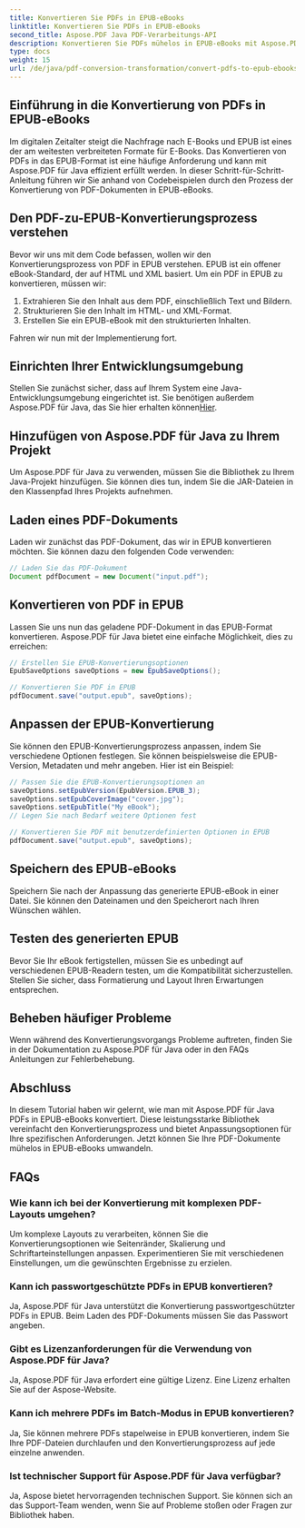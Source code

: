 ```yaml
---
title: Konvertieren Sie PDFs in EPUB-eBooks
linktitle: Konvertieren Sie PDFs in EPUB-eBooks
second_title: Aspose.PDF Java PDF-Verarbeitungs-API
description: Konvertieren Sie PDFs mühelos in EPUB-eBooks mit Aspose.PDF für Java. Erfahren Sie Schritt für Schritt die Konvertierung von PDF in EPUB und FAQs.
type: docs
weight: 15
url: /de/java/pdf-conversion-transformation/convert-pdfs-to-epub-ebooks/
---
```


## Einführung in die Konvertierung von PDFs in EPUB-eBooks

Im digitalen Zeitalter steigt die Nachfrage nach E-Books und EPUB ist eines der am weitesten verbreiteten Formate für E-Books. Das Konvertieren von PDFs in das EPUB-Format ist eine häufige Anforderung und kann mit Aspose.PDF für Java effizient erfüllt werden. In dieser Schritt-für-Schritt-Anleitung führen wir Sie anhand von Codebeispielen durch den Prozess der Konvertierung von PDF-Dokumenten in EPUB-eBooks.

## Den PDF-zu-EPUB-Konvertierungsprozess verstehen

Bevor wir uns mit dem Code befassen, wollen wir den Konvertierungsprozess von PDF in EPUB verstehen. EPUB ist ein offener eBook-Standard, der auf HTML und XML basiert. Um ein PDF in EPUB zu konvertieren, müssen wir:

1. Extrahieren Sie den Inhalt aus dem PDF, einschließlich Text und Bildern.
2. Strukturieren Sie den Inhalt im HTML- und XML-Format.
3. Erstellen Sie ein EPUB-eBook mit den strukturierten Inhalten.

Fahren wir nun mit der Implementierung fort.

## Einrichten Ihrer Entwicklungsumgebung

 Stellen Sie zunächst sicher, dass auf Ihrem System eine Java-Entwicklungsumgebung eingerichtet ist. Sie benötigen außerdem Aspose.PDF für Java, das Sie hier erhalten können[Hier](https://releases.aspose.com/pdf/java/).

## Hinzufügen von Aspose.PDF für Java zu Ihrem Projekt

Um Aspose.PDF für Java zu verwenden, müssen Sie die Bibliothek zu Ihrem Java-Projekt hinzufügen. Sie können dies tun, indem Sie die JAR-Dateien in den Klassenpfad Ihres Projekts aufnehmen.

## Laden eines PDF-Dokuments

Laden wir zunächst das PDF-Dokument, das wir in EPUB konvertieren möchten. Sie können dazu den folgenden Code verwenden:

```java
// Laden Sie das PDF-Dokument
Document pdfDocument = new Document("input.pdf");
```

## Konvertieren von PDF in EPUB

Lassen Sie uns nun das geladene PDF-Dokument in das EPUB-Format konvertieren. Aspose.PDF für Java bietet eine einfache Möglichkeit, dies zu erreichen:

```java
// Erstellen Sie EPUB-Konvertierungsoptionen
EpubSaveOptions saveOptions = new EpubSaveOptions();

// Konvertieren Sie PDF in EPUB
pdfDocument.save("output.epub", saveOptions);
```

## Anpassen der EPUB-Konvertierung

Sie können den EPUB-Konvertierungsprozess anpassen, indem Sie verschiedene Optionen festlegen. Sie können beispielsweise die EPUB-Version, Metadaten und mehr angeben. Hier ist ein Beispiel:

```java
// Passen Sie die EPUB-Konvertierungsoptionen an
saveOptions.setEpubVersion(EpubVersion.EPUB_3);
saveOptions.setEpubCoverImage("cover.jpg");
saveOptions.setEpubTitle("My eBook");
// Legen Sie nach Bedarf weitere Optionen fest

// Konvertieren Sie PDF mit benutzerdefinierten Optionen in EPUB
pdfDocument.save("output.epub", saveOptions);
```

## Speichern des EPUB-eBooks

Speichern Sie nach der Anpassung das generierte EPUB-eBook in einer Datei. Sie können den Dateinamen und den Speicherort nach Ihren Wünschen wählen.

## Testen des generierten EPUB

Bevor Sie Ihr eBook fertigstellen, müssen Sie es unbedingt auf verschiedenen EPUB-Readern testen, um die Kompatibilität sicherzustellen. Stellen Sie sicher, dass Formatierung und Layout Ihren Erwartungen entsprechen.

## Beheben häufiger Probleme

Wenn während des Konvertierungsvorgangs Probleme auftreten, finden Sie in der Dokumentation zu Aspose.PDF für Java oder in den FAQs Anleitungen zur Fehlerbehebung.

## Abschluss

In diesem Tutorial haben wir gelernt, wie man mit Aspose.PDF für Java PDFs in EPUB-eBooks konvertiert. Diese leistungsstarke Bibliothek vereinfacht den Konvertierungsprozess und bietet Anpassungsoptionen für Ihre spezifischen Anforderungen. Jetzt können Sie Ihre PDF-Dokumente mühelos in EPUB-eBooks umwandeln.

## FAQs

### Wie kann ich bei der Konvertierung mit komplexen PDF-Layouts umgehen?

Um komplexe Layouts zu verarbeiten, können Sie die Konvertierungsoptionen wie Seitenränder, Skalierung und Schriftarteinstellungen anpassen. Experimentieren Sie mit verschiedenen Einstellungen, um die gewünschten Ergebnisse zu erzielen.

### Kann ich passwortgeschützte PDFs in EPUB konvertieren?

Ja, Aspose.PDF für Java unterstützt die Konvertierung passwortgeschützter PDFs in EPUB. Beim Laden des PDF-Dokuments müssen Sie das Passwort angeben.

### Gibt es Lizenzanforderungen für die Verwendung von Aspose.PDF für Java?

Ja, Aspose.PDF für Java erfordert eine gültige Lizenz. Eine Lizenz erhalten Sie auf der Aspose-Website.

### Kann ich mehrere PDFs im Batch-Modus in EPUB konvertieren?

Ja, Sie können mehrere PDFs stapelweise in EPUB konvertieren, indem Sie Ihre PDF-Dateien durchlaufen und den Konvertierungsprozess auf jede einzelne anwenden.

### Ist technischer Support für Aspose.PDF für Java verfügbar?

Ja, Aspose bietet hervorragenden technischen Support. Sie können sich an das Support-Team wenden, wenn Sie auf Probleme stoßen oder Fragen zur Bibliothek haben.